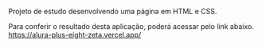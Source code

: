 Projeto de estudo desenvolvendo uma página em HTML e CSS.

Para conferir o resultado desta aplicação, poderá acessar pelo link abaixo.
https://alura-plus-eight-zeta.vercel.app/
